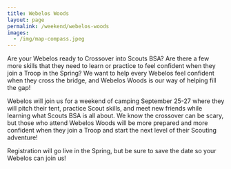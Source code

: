 ```yaml
---
title: Webelos Woods
layout: page
permalink: /weekend/webelos-woods
images:
  - /img/map-compass.jpeg
---
```


Are your Webelos ready to Crossover into Scouts BSA? Are there a few more skills that they need to learn or practice to feel confident when they join a Troop in the Spring? We want to help every Webelos feel confident when they cross the bridge, and Webelos Woods is our way of helping fill the gap!

Webelos will join us for a weekend of camping September 25-27 where they will pitch their tent, practice Scout skills, and meet new friends while learning what Scouts BSA is all about. We know the crossover can be scary, but those who attend Webelos Woods will be more prepared and more confident when they join a Troop and start the next level of their Scouting adventure!

Registration will go live in the Spring, but be sure to save the date so your Webelos can join us!
